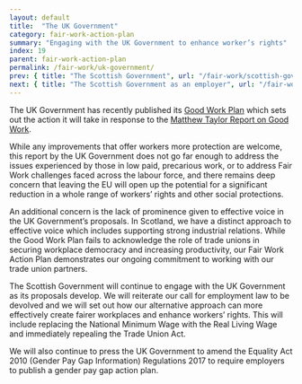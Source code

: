 ```yaml
---
layout: default
title:  "The UK Government"
category: fair-work-action-plan
summary: "Engaging with the UK Government to enhance worker’s rights"
index: 19
parent: fair-work-action-plan
permalink: /fair-work/uk-government/
prev: { title: "The Scottish Government", url: "/fair-work/scottish-government/" }
next: { title: "The Scottish Government as an employer", url: "/fair-work/scottish-government-employer/" }
---
```


The UK Government has recently published its [Good Work Plan](https://www.gov.uk/government/publications/good-work-plan/good-work-plan) which sets out the action it will take in response to the [Matthew Taylor Report on Good Work](https://assets.publishing.service.gov.uk/government/uploads/system/uploads/attachment_data/file/627671/good-work-taylor-review-modern-working-practices-rg.pdf).  

While any improvements that offer workers more protection are welcome, this report by the UK Government does not go far enough to address the issues experienced by those in low paid, precarious work, or to address Fair Work challenges faced across the labour force, and there remains deep concern that leaving the EU will open up the potential for a significant reduction in a whole range of workers’ rights and other social protections.  

An additional concern is the lack of prominence given to effective voice in the UK Government’s proposals.  In Scotland, we have a distinct approach to effective voice which includes supporting strong industrial relations.  While the Good Work Plan fails to acknowledge the role of trade unions in securing workplace democracy and increasing productivity, our Fair Work Action Plan demonstrates our ongoing commitment to working with our trade union partners.

The Scottish Government will continue to engage with the UK Government as its proposals develop. We will reiterate our call for employment law to be devolved and we will set out how our alternative approach can more effectively create fairer workplaces and enhance workers’ rights.  This will include replacing the National Minimum Wage with the Real Living Wage and immediately repealing the Trade Union Act. 

We will also continue to press the UK Government to amend the Equality Act 2010 (Gender Pay Gap Information) Regulations 2017 to require employers to publish a gender pay gap action plan. 

